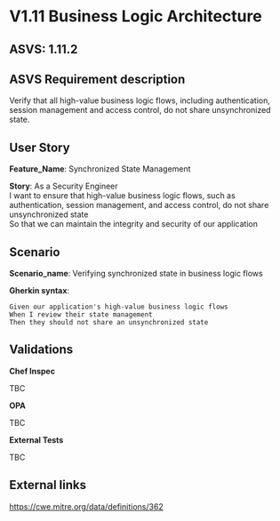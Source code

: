 # V1.11 Business Logic Architecture

## ASVS: 1.11.2

## ASVS Requirement description

Verify that all high-value business logic flows, including
authentication, session management and access control, do not
share unsynchronized state.

## User Story

**Feature_Name**: Synchronized State Management

**Story**:
As a Security Engineer\
I want to ensure that high-value business logic flows, such as authentication, session management,
and access control, do not share unsynchronized state\
So that we can maintain the integrity and security of our application

## Scenario

**Scenario_name**: Verifying synchronized state in business logic flows

**Gherkin syntax**:

```gherkin
Given our application's high-value business logic flows
When I review their state management
Then they should not share an unsynchronized state
```

## Validations

**Chef Inspec**

TBC

**OPA**

TBC

**External Tests**

TBC

## External links
<https://cwe.mitre.org/data/definitions/362>